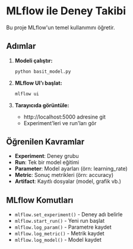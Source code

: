 # MLflow ile Deney Takibi

Bu proje MLflow'un temel kullanımını öğretir.

## Adımlar

1. **Modeli çalıştır:**
   ```bash
   python basit_model.py
   ```

2. **MLflow UI'ı başlat:**
   ```bash
   mlflow ui
   ```

3. **Tarayıcıda görüntüle:**
   - http://localhost:5000 adresine git
   - Experiment'leri ve run'ları gör

## Öğrenilen Kavramlar

- **Experiment**: Deney grubu
- **Run**: Tek bir model eğitimi
- **Parameter**: Model ayarları (örn: learning_rate)
- **Metric**: Sonuç metrikleri (örn: accuracy)
- **Artifact**: Kayıtlı dosyalar (model, grafik vb.)

## MLflow Komutları

- `mlflow.set_experiment()` - Deney adı belirle
- `mlflow.start_run()` - Yeni run başlat
- `mlflow.log_param()` - Parametre kaydet
- `mlflow.log_metric()` - Metrik kaydet
- `mlflow.log_model()` - Model kaydet